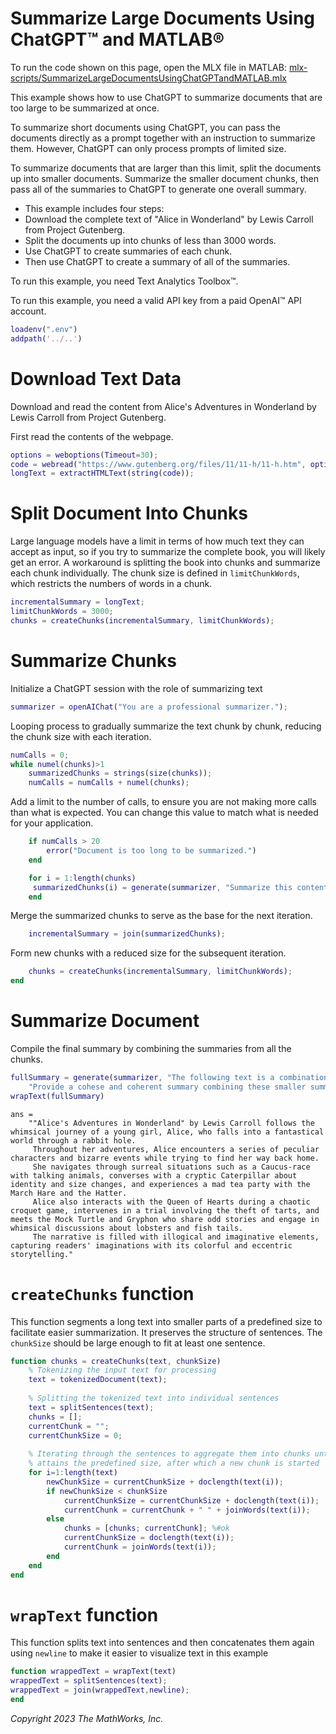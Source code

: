 
# Summarize Large Documents Using ChatGPT™ and MATLAB®

To run the code shown on this page, open the MLX file in MATLAB: [mlx-scripts/SummarizeLargeDocumentsUsingChatGPTandMATLAB.mlx](mlx-scripts/SummarizeLargeDocumentsUsingChatGPTandMATLAB.mlx) 

This example shows how to use ChatGPT to summarize documents that are too large to be summarized at once.


To summarize short documents using ChatGPT, you can pass the documents directly as a prompt together with an instruction to summarize them. However, ChatGPT can only process prompts of limited size.


To summarize documents that are larger than this limit, split the documents up into smaller documents. Summarize the smaller document chunks, then pass all of the summaries to ChatGPT to generate one overall summary.

-  This example includes four steps: 
-  Download the complete text of "Alice in Wonderland" by Lewis Carroll from Project Gutenberg. 
-  Split the documents up into chunks of less than 3000 words.  
-  Use ChatGPT to create summaries of each chunk. 
-  Then use ChatGPT to create a summary of all of the summaries.  

To run this example, you need Text Analytics Toolbox™.


To run this example, you need a valid API key from a paid OpenAI™ API account.

```matlab
loadenv(".env")
addpath('../..')
```
# Download Text Data

Download and read the content from Alice's Adventures in Wonderland by Lewis Carroll from Project Gutenberg.


First read the contents of the webpage.

```matlab
options = weboptions(Timeout=30);
code = webread("https://www.gutenberg.org/files/11/11-h/11-h.htm", options);
longText = extractHTMLText(string(code));
```
# Split Document Into Chunks

Large language models have a limit in terms of how much text they can accept as input, so if you try to summarize the complete book, you will likely get an error. A workaround is splitting the book into chunks and summarize each chunk individually. The chunk size is defined in `limitChunkWords`, which restricts the numbers of words in a chunk.

```matlab
incrementalSummary = longText;
limitChunkWords = 3000;
chunks = createChunks(incrementalSummary, limitChunkWords);
```
# Summarize Chunks

Initialize a ChatGPT session with the role of summarizing text

```matlab
summarizer = openAIChat("You are a professional summarizer.");
```

Looping process to gradually summarize the text chunk by chunk, reducing the chunk size with each iteration. 

```matlab
numCalls = 0;
while numel(chunks)>1
    summarizedChunks = strings(size(chunks));
    numCalls = numCalls + numel(chunks);
```

Add a limit to the number of calls, to ensure you are not making more calls than what is expected. You can change this value to match what is needed for your application.

```matlab
    if numCalls > 20
        error("Document is too long to be summarized.")
    end

    for i = 1:length(chunks)
     summarizedChunks(i) = generate(summarizer, "Summarize this content:" + newline + chunks(i));     
    end 
```

Merge the summarized chunks to serve as the base for the next iteration.

```matlab
    incrementalSummary = join(summarizedChunks);
```

Form new chunks with a reduced size for the subsequent iteration.

```matlab
    chunks = createChunks(incrementalSummary, limitChunkWords);
end
```
# Summarize Document

Compile the final summary by combining the summaries from all the chunks.

```matlab
fullSummary = generate(summarizer, "The following text is a combination of summaries. " + ...
    "Provide a cohese and coherent summary combining these smaller summaries, preserving as much information as possible:" + newline + incrementalSummary);
wrapText(fullSummary)
```

```matlabTextOutput
ans = 
    ""Alice's Adventures in Wonderland" by Lewis Carroll follows the whimsical journey of a young girl, Alice, who falls into a fantastical world through a rabbit hole.
     Throughout her adventures, Alice encounters a series of peculiar characters and bizarre events while trying to find her way back home.
     She navigates through surreal situations such as a Caucus-race with talking animals, converses with a cryptic Caterpillar about identity and size changes, and experiences a mad tea party with the March Hare and the Hatter.
     Alice also interacts with the Queen of Hearts during a chaotic croquet game, intervenes in a trial involving the theft of tarts, and meets the Mock Turtle and Gryphon who share odd stories and engage in whimsical discussions about lobsters and fish tails.
     The narrative is filled with illogical and imaginative elements, capturing readers' imaginations with its colorful and eccentric storytelling."

```
# `createChunks` function

This function segments a long text into smaller parts of a predefined size to facilitate easier summarization. It preserves the structure of sentences. The `chunkSize` should be large enough to fit at least one sentence.

```matlab
function chunks = createChunks(text, chunkSize)
    % Tokenizing the input text for processing
    text = tokenizedDocument(text);
    
    % Splitting the tokenized text into individual sentences
    text = splitSentences(text);
    chunks = [];
    currentChunk = "";
    currentChunkSize = 0;
    
    % Iterating through the sentences to aggregate them into chunks until the chunk 
    % attains the predefined size, after which a new chunk is started
    for i=1:length(text)
        newChunkSize = currentChunkSize + doclength(text(i));
        if newChunkSize < chunkSize
            currentChunkSize = currentChunkSize + doclength(text(i));
            currentChunk = currentChunk + " " + joinWords(text(i));
        else
            chunks = [chunks; currentChunk]; %#ok
            currentChunkSize = doclength(text(i));
            currentChunk = joinWords(text(i));
        end
    end
end
```
# `wrapText` function

This function splits text into sentences and then concatenates them again using `newline` to make it easier to visualize text in this example

```matlab
function wrappedText = wrapText(text)
wrappedText = splitSentences(text);
wrappedText = join(wrappedText,newline);
end
```

*Copyright 2023 The MathWorks, Inc.*


